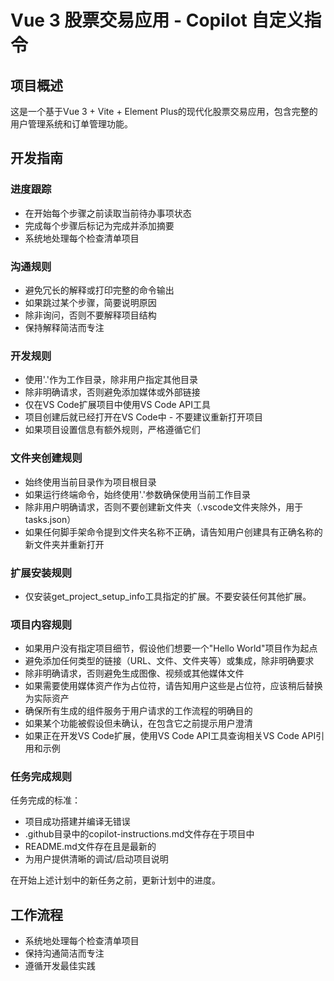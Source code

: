 # Vue 3 股票交易应用 - Copilot 自定义指令

## 项目概述

这是一个基于Vue 3 + Vite + Element Plus的现代化股票交易应用，包含完整的用户管理系统和订单管理功能。

## 开发指南

### 进度跟踪

- 在开始每个步骤之前读取当前待办事项状态
- 完成每个步骤后标记为完成并添加摘要
- 系统地处理每个检查清单项目

### 沟通规则

- 避免冗长的解释或打印完整的命令输出
- 如果跳过某个步骤，简要说明原因
- 除非询问，否则不要解释项目结构
- 保持解释简洁而专注

### 开发规则

- 使用'.'作为工作目录，除非用户指定其他目录
- 除非明确请求，否则避免添加媒体或外部链接
- 仅在VS Code扩展项目中使用VS Code API工具
- 项目创建后就已经打开在VS Code中 - 不要建议重新打开项目
- 如果项目设置信息有额外规则，严格遵循它们

### 文件夹创建规则

- 始终使用当前目录作为项目根目录
- 如果运行终端命令，始终使用'.'参数确保使用当前工作目录
- 除非用户明确请求，否则不要创建新文件夹（.vscode文件夹除外，用于tasks.json）
- 如果任何脚手架命令提到文件夹名称不正确，请告知用户创建具有正确名称的新文件夹并重新打开

### 扩展安装规则

- 仅安装get_project_setup_info工具指定的扩展。不要安装任何其他扩展。

### 项目内容规则

- 如果用户没有指定项目细节，假设他们想要一个"Hello World"项目作为起点
- 避免添加任何类型的链接（URL、文件、文件夹等）或集成，除非明确要求
- 除非明确请求，否则避免生成图像、视频或其他媒体文件
- 如果需要使用媒体资产作为占位符，请告知用户这些是占位符，应该稍后替换为实际资产
- 确保所有生成的组件服务于用户请求的工作流程的明确目的
- 如果某个功能被假设但未确认，在包含它之前提示用户澄清
- 如果正在开发VS Code扩展，使用VS Code API工具查询相关VS Code API引用和示例

### 任务完成规则

任务完成的标准：

- 项目成功搭建并编译无错误
- .github目录中的copilot-instructions.md文件存在于项目中
- README.md文件存在且是最新的
- 为用户提供清晰的调试/启动项目说明

在开始上述计划中的新任务之前，更新计划中的进度。

## 工作流程

- 系统地处理每个检查清单项目
- 保持沟通简洁而专注
- 遵循开发最佳实践
